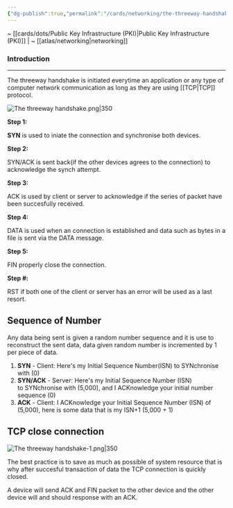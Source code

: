 ```yaml
---
{"dg-publish":true,"permalink":"/cards/networking/the-threeway-handshake/"}
---
```


~ [[cards/dots/Public Key Infrastructure (PKI)\|Public Key Infrastructure (PKI)]] | ~ [[atlas/networking\|networking]]
### Introduction
---
The threeway handshake is initiated everytime an application or any type of computer network communication as long as they are using [[TCP\|TCP]] protocol.

![The threeway handshake.png|350](/img/user/cards/networking/images/The%20threeway%20handshake.png)

**Step 1:**

**SYN** is used to iniate the connection and synchronise both devices.

**Step 2:**

SYN/ACK is sent back(if the other devices agrees to the connection) to acknowledge the synch attempt.

**Step 3:**

ACK is used by client or server to acknowledge if the series of packet have been succesfully received.

**Step 4:**

DATA is used when an connection is established and data such as bytes in a file is sent via the DATA message.

**Step 5:**

FIN properly close the connection.

**Step #:**

RST if both one of the client or server has an error will be used as a last resort.

## Sequence of Number

Any data being sent is given a random number sequence and it is use to reconstruct the sent data, data given random number is incremented by 1 per piece of data.

1.  **SYN** - Client: Here's my Initial Sequence Number(ISN) to SYNchronise with (0)
2.  **SYN/ACK** - Server: Here's my Initial Sequence Number (ISN) to SYNchronise with (5,000), and I ACKnowledge your initial number sequence (0)
3.  **ACK** - Client: I ACKnowledge your Initial Sequence Number (ISN) of (5,000), here is some data that is my ISN+1 (5,000 + 1)

## TCP close connection

![The threeway handshake-1.png|350](/img/user/cards/networking/images/The%20threeway%20handshake-1.png)

The best practice is to save as much as possible of system resource that is why after succesful transaction of data the TCP connection is quickly closed.

A device will send ACK and FIN packet to the other device and the other device will and should response with an ACK.
